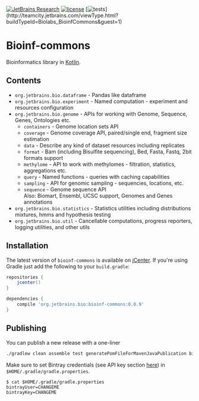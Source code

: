 [![JetBrains Research](https://jb.gg/badges/research.svg)](https://confluence.jetbrains.com/display/ALL/JetBrains+on+GitHub)
[![license](https://img.shields.io/github/license/mashape/apistatus.svg)](https://opensource.org/licenses/MIT)
[![tests](http://teamcity.jetbrains.com/app/rest/builds/buildType:(id:Biolabs_BioinfCommons)/statusIcon.svg)](http://teamcity.jetbrains.com/viewType.html?buildTypeId=Biolabs_BioinfCommons&guest=1)

Bioinf-commons
==============
Bioinformatics library in [Kotlin](https://kotlinlang.org).

Contents
--------

* `org.jetbrains.bio.dataframe` - Pandas like dataframe
* `org.jetbrains.bio.experiment` - Named computation - experiment and resources configuration
* `org.jetbrains.bio.genome` - APIs for working with Genome, Sequence, Genes, Ontologies etc.
    * `containers` - Genome location sets API
    * `coverage` - Genome coverage API, paired/single end, fragment size estimation
    * `data` - Describe any kind of dataset resources including replicates
    * `format` - Bam (including Bisulfite sequencing), Bed, Fasta, Fastq, 2bit formats support
    * `methylome` - API to work with methylomes - filtration, statistics, aggregations etc.
    * `query` - Named functions - queries with caching capabilities
    * `sampling` - API for genomic sampling - sequencies, locations, etc.
    * `sequence` - Genome sequence API<br/>
    Also: Biomart, Ensembl, UCSC support, Genomes and Genes annotations
* `org.jetbrains.bio.statistics` - Statistics utilities including distributions mixtures, hmms and hypothesis testing
* `org.jetbrains.bio.util` - Cancellable computations, progress reporters, logging utilities, and other utils

Installation
------------

The latest version of `bioinf-commons` is available on [jCenter](https://bintray.com/bintray/jcenter). If you're using
Gradle just add the following to your `build.gradle`:

```gradle
repositories {
    jcenter()
}

dependencies {
    compile 'org.jetbrains.bio:bioinf-commons:0.0.9'
}
```

Publishing
----------

You can publish a new release with a one-liner

```bash
./gradlew clean assemble test generatePomFileForMavenJavaPublication bintrayUpload
```

Make sure to set Bintray credentials (see API key section
[here](https://bintray.com/profile/edit)) in `$HOME/.gradle/gradle.properties`.

```
$ cat $HOME/.gradle/gradle.properties
bintrayUser=CHANGEME
bintrayKey=CHANGEME
```
